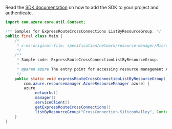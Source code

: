 Read the [SDK documentation](https://github.com/Azure/azure-sdk-for-java/blob/azure-resourcemanager_2.10.0/sdk/resourcemanager/azure-resourcemanager/README.md) on how to add the SDK to your project and authenticate.

```java
import com.azure.core.util.Context;

/** Samples for ExpressRouteCrossConnections ListByResourceGroup. */
public final class Main {
    /*
     * x-ms-original-file: specification/network/resource-manager/Microsoft.Network/stable/2021-05-01/examples/ExpressRouteCrossConnectionListByResourceGroup.json
     */
    /**
     * Sample code: ExpressRouteCrossConnectionListByResourceGroup.
     *
     * @param azure The entry point for accessing resource management APIs in Azure.
     */
    public static void expressRouteCrossConnectionListByResourceGroup(
        com.azure.resourcemanager.AzureResourceManager azure) {
        azure
            .networks()
            .manager()
            .serviceClient()
            .getExpressRouteCrossConnections()
            .listByResourceGroup("CrossConnection-SiliconValley", Context.NONE);
    }
}
```

